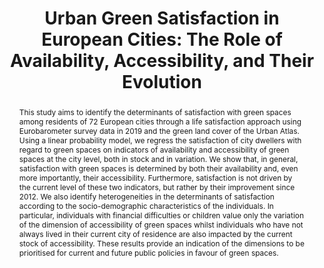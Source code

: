 ---
title: "Urban Green Satisfaction in European Cities: The Role of Availability, Accessibility, and Their Evolution"
authors:
- admin
- Sophie Legras
date: ""
doi: ""

# Schedule page publish date (NOT publication's date).
publishDate: "2024-11-30T00:00:00Z"

# Publication type.
# Accepts a single type but formatted as a YAML list (for Hugo requirements).
# Enter a publication type from the CSL standard.
publication_types: ["article"]

# Publication name and optional abbreviated publication name.
publication: ""
publication_short: ""

abstract: This study aims to identify the determinants of satisfaction with green spaces among residents of 72 European cities through a life satisfaction approach using Eurobarometer survey data in 2019 and the green land cover of the Urban Atlas. Using a linear probability model, we regress the satisfaction of city dwellers with regard to green spaces on indicators of availability and accessibility of green spaces at the city level, both in stock and in variation. We show that, in general, satisfaction with green spaces is determined by both their availability and, even more importantly, their accessibility. Furthermore, satisfaction is not driven by the current level of these two indicators, but rather by their improvement since 2012. We also identify heterogeneities in the determinants of satisfaction according to the socio-demographic characteristics of the individuals. In particular, individuals with financial difficulties or children value only the variation of the dimension of accessibility of green spaces whilst individuals who have not always lived in their current city of residence are also impacted by the current stock of accessibility. These results provide an indication of the dimensions to be prioritised for current and future public policies in favour of green spaces.

# Summary. An optional shortened abstract.
summary: Lorem ipsum dolor sit amet, consectetur adipiscing elit. Duis posuere tellus ac convallis placerat. Proin tincidunt magna sed ex sollicitudin condimentum.

tags:
- Green satisfaction
- Urban Green Spaces
- Subjective Well-Being
- Eurobarometer
- Accessibility
- Availability
featured: true

#links:
#- name: Custom Link
#  url: http://example.org
url_pdf: ''
url_code: ''
url_dataset: ''
url_poster: ''
url_project: ''
url_slides: ''
url_source: 'https://papers.ssrn.com/sol3/papers.cfm?abstract_id=4622009'
url_video: ''

# Featured image
# To use, add an image named `featured.jpg/png` to your page's folder. 
image:
  caption: 'Image credit: [**Unsplash**](https://unsplash.com/photos/s9CC2SKySJM)'
  focal_point: ""
  preview_only: false

# Associated Projects (optional).
#   Associate this publication with one or more of your projects.
#   Simply enter your project's folder or file name without extension.
#   E.g. `internal-project` references `content/project/internal-project/index.md`.
#   Otherwise, set `projects: []`.
projects:
- internal-project

# Slides (optional).
#   Associate this publication with Markdown slides.
#   Simply enter your slide deck's filename without extension.
#   E.g. `slides: "example"` references `content/slides/example/index.md`.
#   Otherwise, set `slides: ""`.
slides: example
---